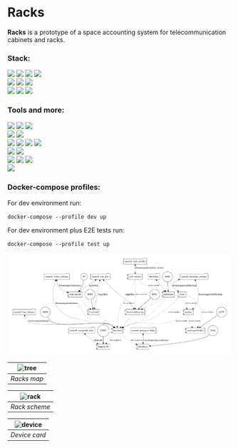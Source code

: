 # Racks
**Racks** is a prototype of a space accounting system for telecommunication cabinets and racks.

### Stack:
![](https://img.shields.io/badge/python-3.10-blue) ![](https://img.shields.io/badge/django-4.1-blue) ![](https://img.shields.io/badge/django%20REST%20framework-3.13-red) ![](https://img.shields.io/badge/celery-5.2.7-green)  
![](https://img.shields.io/badge/postgreSQL-12.0-blue) ![](https://img.shields.io/badge/redis-6.2.7-red) ![](https://img.shields.io/badge/mongoDB-4.0.4-green)  
![](https://img.shields.io/badge/node.js-6.13.4-brightgreen) ![](https://img.shields.io/badge/vue.js-3.2-brightgreen) ![](https://img.shields.io/badge/tailwindCSS-3.2-blue)

### Tools and more:
![](https://img.shields.io/badge/docker-20.10.21-blue) ![](https://img.shields.io/badge/docker%20compose-v2.12.2-blue) ![](https://img.shields.io/badge/docker--compose--viz-1.1.0-blue)  
![](https://img.shields.io/badge/flake8-5.0.4-orange) ![](https://img.shields.io/badge/mypy-0.982-red)  
![](https://img.shields.io/badge/unittest-3.10-yellow) ![](https://img.shields.io/badge/selenium-3.141.0-brightgreen) ![](https://img.shields.io/badge/selenium%20grid-4-yellowgreen) ![](https://img.shields.io/badge/html--testRunner-1.2.1-orange)  
![](https://img.shields.io/badge/sphinx-2.2.11-blue) ![](https://img.shields.io/badge/drf--yasg-1.21.4-orange)  
![](https://img.shields.io/badge/djoser-2.1.0-blue) ![](https://img.shields.io/badge/django--mongolog-0.9.4-green) ![](https://img.shields.io/badge/django--celery--beat-2.4.0-brightgreen)  
![](https://img.shields.io/badge/vuelidate-2.0-brightgreen)


### Docker-compose profiles:

For dev environment run:
```
docker-compose --profile dev up
```
For dev environment plus E2E tests run:
```
docker-compose --profile test up
```
![Docker-compose](compose_viz.png)

| ![tree](https://user-images.githubusercontent.com/96002587/202865424-5f57d33c-c63a-408e-9f22-4954feb4a296.png) |
|:--:| 
| *Racks map* |

| ![rack](https://user-images.githubusercontent.com/96002587/202865427-89bec5c8-be2b-4deb-b27d-4561139d4c3a.png) |
|:--:| 
| *Rack scheme* |

| ![device](https://user-images.githubusercontent.com/96002587/202913588-40c33092-f082-41b4-bda2-e986c5b4e89a.png) |
|:--:| 
| *Device card* |
